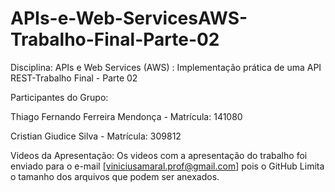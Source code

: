 # APIs-e-Web-ServicesAWS-Trabalho-Final-Parte-02
Disciplina: APIs e Web Services (AWS) : Implementação prática de uma API REST-Trabalho Final - Parte 02

Participantes do Grupo:

Thiago Fernando Ferreira Mendonça - Matrícula: 141080

Cristian Giudice Silva - Matrícula: 309812

Videos da Apresentação: Os videos com a apresentação do trabalho foi enviado para o e-mail [viniciusamaral.prof@gmail.com]
pois o GitHub Limita o tamanho dos arquivos que podem ser anexados.
